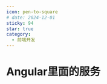```yaml
---
icon: pen-to-square
# date: 2024-12-01
sticky: 94
star: true
category:
  - 前端开发
---
```


<!-- more -->
# Angular里面的服务
<angularService></angularService>